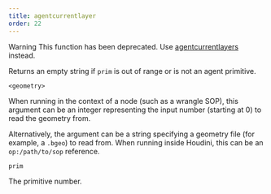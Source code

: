 ```yaml
---
title: agentcurrentlayer
order: 22
---
```

Warning
This function has been deprecated. Use [agentcurrentlayers](/en/houdini-vex/crowds/agentcurrentlayers "Returns the names of an agent primitive’s current layers.") instead.

Returns an empty string if `prim` is out of range or is not an agent primitive.

`<geometry>`

When running in the context of a node (such as a wrangle SOP), this argument can be an integer representing the input number (starting at 0) to read the geometry from.

Alternatively, the argument can be a string specifying a geometry file (for example, a `.bgeo`) to read from. When running inside Houdini, this can be an `op:/path/to/sop` reference.

`prim`

The primitive number.
